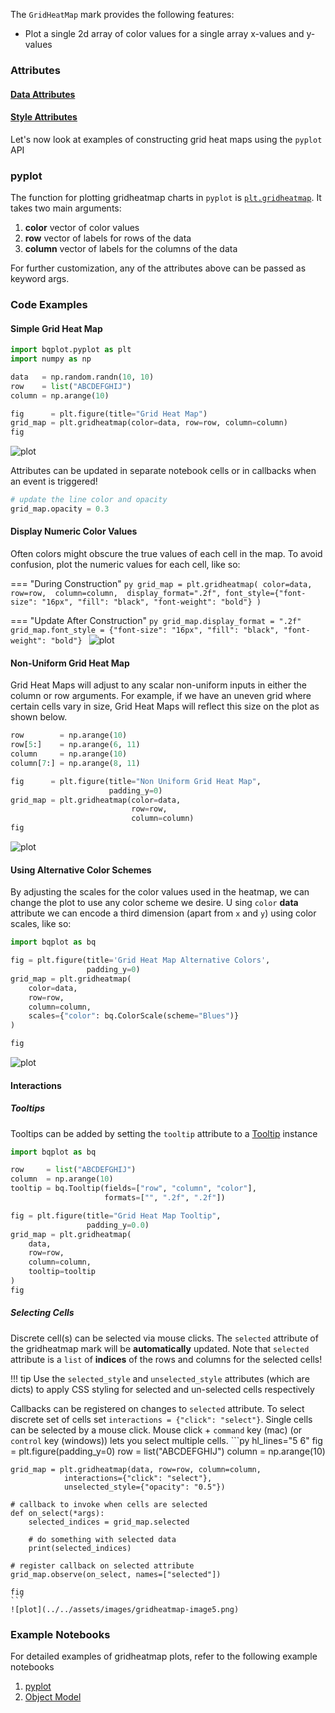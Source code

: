 The `GridHeatMap` mark provides the following features:

* Plot a single 2d array of color values for a single array x-values and y-values

### Attributes

#### [Data Attributes](../../api/marks.md#bqplot.marks.GridHeatMap--data-attributes)

#### [Style Attributes](../../api/marks.md#bqplot.marks.GridHeatMap--style-attributes)


Let's now look at examples of constructing grid heat maps using the `pyplot` API

### pyplot
The function for plotting gridheatmap charts in `pyplot` is [`plt.gridheatmap`](../../api/pyplot.md#bqplot.pyplot.gridheatmap). It takes two main arguments:

1. __color__ vector of color values 
1. __row__ vector of labels for rows of the data
2. __column__ vector of labels for the columns of the data

For further customization, any of the attributes above can be passed as keyword args.

### Code Examples
#### Simple Grid Heat Map
```py hl_lines="9"
import bqplot.pyplot as plt
import numpy as np

data   = np.random.randn(10, 10)
row    = list("ABCDEFGHIJ")
column = np.arange(10)

fig      = plt.figure(title="Grid Heat Map")
grid_map = plt.gridheatmap(color=data, row=row, column=column)
fig
```
![plot](../../assets/images/gridheatmap-image1.png)
    
Attributes can be updated in separate notebook cells or in callbacks when an event is triggered!
```py
# update the line color and opacity
grid_map.opacity = 0.3
```

#### Display Numeric Color Values
Often colors might obscure the true values of each cell in the map. To avoid confusion, plot the numeric values for each cell, like so:
    
=== "During Construction"
    ```py
    grid_map = plt.gridheatmap(
        color=data, 
        row=row, 
        column=column, 
        display_format=".2f",
        font_style={"font-size": "16px", "fill": "black", "font-weight": "bold"}
    )
    ```

=== "Update After Construction"
    ```py
    grid_map.display_format = ".2f"
    grid_map.font_style = {"font-size": "16px", "fill": "black", "font-weight": "bold"}
    ```
![plot](../../assets/images/gridheatmap-image2.png)

#### Non-Uniform Grid Heat Map
Grid Heat Maps will adjust to any scalar non-uniform inputs in either the column or row arguments. For example, if we have an uneven grid where certain cells vary in size, Grid Heat Maps will reflect this size on the plot as shown below. 

```py hl_lines="9"
row        = np.arange(10)
row[5:]    = np.arange(6, 11)
column     = np.arange(10)
column[7:] = np.arange(8, 11)

fig      = plt.figure(title="Non Uniform Grid Heat Map", 
                      padding_y=0)
grid_map = plt.gridheatmap(color=data, 
                           row=row, 
                           column=column)
fig
```
![plot](../../assets/images/gridheatmap-image3.png)


#### Using Alternative Color Schemes
By adjusting the scales for the color values used in the heatmap, we can change the plot to use any color scheme we desire. 
U
sing `color` __data__ attribute we can encode a third dimension (apart from `x` and `y`) using color scales, like so:

```py hl_lines="3 4 10 12"
import bqplot as bq

fig = plt.figure(title='Grid Heat Map Alternative Colors', 
                 padding_y=0)
grid_map = plt.gridheatmap(
    color=data, 
    row=row, 
    column=column,
    scales={"color": bq.ColorScale(scheme="Blues")}
)

fig
```
![plot](../../assets/images/gridheatmap-image4.png)

#### Interactions
##### Tooltips
Tooltips can be added by setting the `tooltip` attribute to a [Tooltip](../../api/tooltip.md) instance

```py hl_lines="6 8"
import bqplot as bq

row     = list("ABCDEFGHIJ")
column  = np.arange(10)
tooltip = bq.Tooltip(fields=["row", "column", "color"], 
                     formats=["", ".2f", ".2f"])

fig = plt.figure(title="Grid Heat Map Tooltip", 
                 padding_y=0.0)
grid_map = plt.gridheatmap(
    data,
    row=row,
    column=column,
    tooltip=tooltip
)
fig
```

##### Selecting Cells
Discrete cell(s) can be selected via mouse clicks.
The `selected` attribute of the gridheatmap mark will be __automatically__ updated. Note that `selected` attribute is a `list` of __indices__ of the rows and columns for the selected cells!

!!! tip
    Use the `selected_style` and `unselected_style` attributes (which are dicts) to apply CSS styling for selected and un-selected cells respectively

Callbacks can be registered on changes to `selected` attribute. To select discrete set of cells set `interactions = {"click": "select"}`. Single cells can be selected by a mouse click. Mouse click + `command` key (mac) (or `control` key (windows)) lets you select multiple cells.
    ```py hl_lines="5 6"
    fig = plt.figure(padding_y=0)
    row = list("ABCDEFGHIJ")
    column = np.arange(10)

    grid_map = plt.gridheatmap(data, row=row, column=column,
                interactions={"click": "select"},
                unselected_style={"opacity": "0.5"})

    # callback to invoke when cells are selected
    def on_select(*args):
        selected_indices = grid_map.selected

        # do something with selected data
        print(selected_indices)

    # register callback on selected attribute
    grid_map.observe(on_select, names=["selected"])

    fig
    ```
    ![plot](../../assets/images/gridheatmap-image5.png)

### Example Notebooks
For detailed examples of gridheatmap plots, refer to the following example notebooks

1. [pyplot](https://github.com/bqplot/bqplot/blob/master/examples/Marks/Pyplot/GridHeatMap.ipynb)
2. [Object Model](https://github.com/bqplot/bqplot/blob/master/examples/Marks/Object%20Model/GridHeatMap.ipynb)